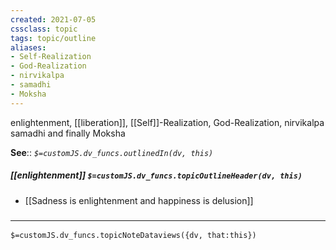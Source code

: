 ```yaml
---
created: 2021-07-05
cssclass: topic
tags: topic/outline
aliases:
- Self-Realization
- God-Realization
- nirvikalpa
- samadhi
- Moksha
---
```


enlightenment, [[liberation]], [[Self]]-Realization, God-Realization, nirvikalpa samadhi and finally Moksha

**See**:: 
*`$=customJS.dv_funcs.outlinedIn(dv, this)`*

##### [[enlightenment]] `$=customJS.dv_funcs.topicOutlineHeader(dv, this)`
- [[Sadness is enlightenment and happiness is delusion]]

### <hr class="dataviews"/>

`$=customJS.dv_funcs.topicNoteDataviews({dv, that:this})`
